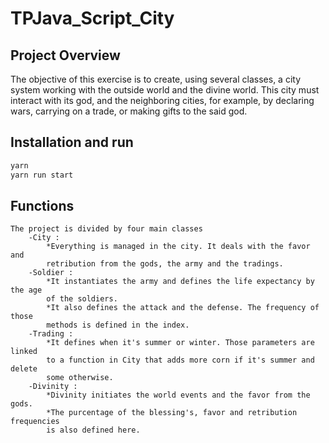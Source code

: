 # TPJava_Script_City

## Project Overview

The objective of this exercise is to create, using several classes, a city system working with the outside world and the divine world. This city must interact with its god, and the neighboring cities, for example, by declaring wars, carrying on a trade, or making gifts to the said god.


## Installation and run
```sh
yarn
yarn run start
```

## Functions
```
The project is divided by four main classes
    -City :
        *Everything is managed in the city. It deals with the favor and
        retribution from the gods, the army and the tradings.
    -Soldier :
        *It instantiates the army and defines the life expectancy by the age 
        of the soldiers.
        *It also defines the attack and the defense. The frequency of those
        methods is defined in the index.
    -Trading : 
        *It defines when it's summer or winter. Those parameters are linked 
        to a function in City that adds more corn if it's summer and delete
        some otherwise.
    -Divinity : 
        *Divinity initiates the world events and the favor from the gods. 
        *The purcentage of the blessing's, favor and retribution frequencies 
        is also defined here.

```







